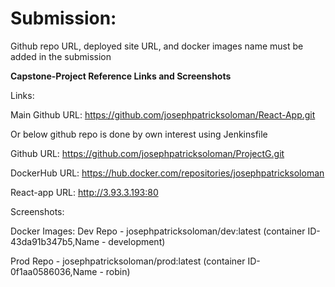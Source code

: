 # Submission:
Github repo URL, deployed site URL, and docker images name must be added in the submission

****Capstone-Project Reference Links and Screenshots****

Links:

Main Github URL:  https://github.com/josephpatricksoloman/React-App.git

Or below github repo is done by own interest using Jenkinsfile

Github URL:  https://github.com/josephpatricksoloman/ProjectG.git


DockerHub URL: https://hub.docker.com/repositories/josephpatricksoloman

React-app URL: http://3.93.3.193:80


Screenshots: 

Docker Images:
Dev Repo - josephpatricksoloman/dev:latest (container ID-43da91b347b5,Name - development)

Prod Repo - josephpatricksoloman/prod:latest (container ID- 0f1aa0586036,Name - robin)



